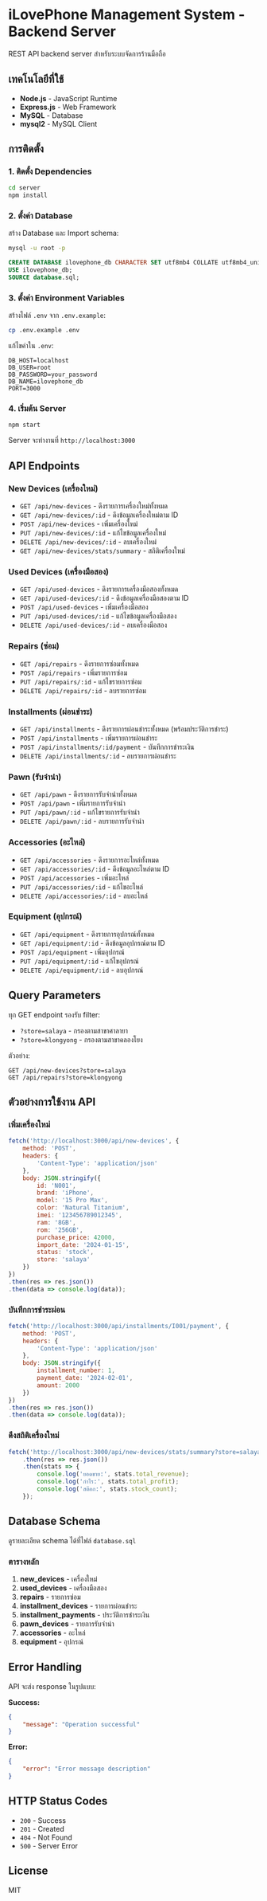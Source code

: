 # iLovePhone Management System - Backend Server

REST API backend server สำหรับระบบจัดการร้านมือถือ

## เทคโนโลยีที่ใช้

- **Node.js** - JavaScript Runtime
- **Express.js** - Web Framework
- **MySQL** - Database
- **mysql2** - MySQL Client

## การติดตั้ง

### 1. ติดตั้ง Dependencies

```bash
cd server
npm install
```

### 2. ตั้งค่า Database

สร้าง Database และ Import schema:

```bash
mysql -u root -p
```

```sql
CREATE DATABASE ilovephone_db CHARACTER SET utf8mb4 COLLATE utf8mb4_unicode_ci;
USE ilovephone_db;
SOURCE database.sql;
```

### 3. ตั้งค่า Environment Variables

สร้างไฟล์ `.env` จาก `.env.example`:

```bash
cp .env.example .env
```

แก้ไขค่าใน `.env`:

```
DB_HOST=localhost
DB_USER=root
DB_PASSWORD=your_password
DB_NAME=ilovephone_db
PORT=3000
```

### 4. เริ่มต้น Server

```bash
npm start
```

Server จะทำงานที่ `http://localhost:3000`

## API Endpoints

### New Devices (เครื่องใหม่)

- `GET /api/new-devices` - ดึงรายการเครื่องใหม่ทั้งหมด
- `GET /api/new-devices/:id` - ดึงข้อมูลเครื่องใหม่ตาม ID
- `POST /api/new-devices` - เพิ่มเครื่องใหม่
- `PUT /api/new-devices/:id` - แก้ไขข้อมูลเครื่องใหม่
- `DELETE /api/new-devices/:id` - ลบเครื่องใหม่
- `GET /api/new-devices/stats/summary` - สถิติเครื่องใหม่

### Used Devices (เครื่องมือสอง)

- `GET /api/used-devices` - ดึงรายการเครื่องมือสองทั้งหมด
- `GET /api/used-devices/:id` - ดึงข้อมูลเครื่องมือสองตาม ID
- `POST /api/used-devices` - เพิ่มเครื่องมือสอง
- `PUT /api/used-devices/:id` - แก้ไขข้อมูลเครื่องมือสอง
- `DELETE /api/used-devices/:id` - ลบเครื่องมือสอง

### Repairs (ซ่อม)

- `GET /api/repairs` - ดึงรายการซ่อมทั้งหมด
- `POST /api/repairs` - เพิ่มรายการซ่อม
- `PUT /api/repairs/:id` - แก้ไขรายการซ่อม
- `DELETE /api/repairs/:id` - ลบรายการซ่อม

### Installments (ผ่อนชำระ)

- `GET /api/installments` - ดึงรายการผ่อนชำระทั้งหมด (พร้อมประวัติการชำระ)
- `POST /api/installments` - เพิ่มรายการผ่อนชำระ
- `POST /api/installments/:id/payment` - บันทึกการชำระเงิน
- `DELETE /api/installments/:id` - ลบรายการผ่อนชำระ

### Pawn (รับจำนำ)

- `GET /api/pawn` - ดึงรายการรับจำนำทั้งหมด
- `POST /api/pawn` - เพิ่มรายการรับจำนำ
- `PUT /api/pawn/:id` - แก้ไขรายการรับจำนำ
- `DELETE /api/pawn/:id` - ลบรายการรับจำนำ

### Accessories (อะไหล่)

- `GET /api/accessories` - ดึงรายการอะไหล่ทั้งหมด
- `GET /api/accessories/:id` - ดึงข้อมูลอะไหล่ตาม ID
- `POST /api/accessories` - เพิ่มอะไหล่
- `PUT /api/accessories/:id` - แก้ไขอะไหล่
- `DELETE /api/accessories/:id` - ลบอะไหล่

### Equipment (อุปกรณ์)

- `GET /api/equipment` - ดึงรายการอุปกรณ์ทั้งหมด
- `GET /api/equipment/:id` - ดึงข้อมูลอุปกรณ์ตาม ID
- `POST /api/equipment` - เพิ่มอุปกรณ์
- `PUT /api/equipment/:id` - แก้ไขอุปกรณ์
- `DELETE /api/equipment/:id` - ลบอุปกรณ์

## Query Parameters

ทุก GET endpoint รองรับ filter:

- `?store=salaya` - กรองตามสาขาศาลายา
- `?store=klongyong` - กรองตามสาขาคลองโยง

ตัวอย่าง:
```
GET /api/new-devices?store=salaya
GET /api/repairs?store=klongyong
```

## ตัวอย่างการใช้งาน API

### เพิ่มเครื่องใหม่

```javascript
fetch('http://localhost:3000/api/new-devices', {
    method: 'POST',
    headers: {
        'Content-Type': 'application/json'
    },
    body: JSON.stringify({
        id: 'N001',
        brand: 'iPhone',
        model: '15 Pro Max',
        color: 'Natural Titanium',
        imei: '123456789012345',
        ram: '8GB',
        rom: '256GB',
        purchase_price: 42000,
        import_date: '2024-01-15',
        status: 'stock',
        store: 'salaya'
    })
})
.then(res => res.json())
.then(data => console.log(data));
```

### บันทึกการชำระผ่อน

```javascript
fetch('http://localhost:3000/api/installments/I001/payment', {
    method: 'POST',
    headers: {
        'Content-Type': 'application/json'
    },
    body: JSON.stringify({
        installment_number: 1,
        payment_date: '2024-02-01',
        amount: 2000
    })
})
.then(res => res.json())
.then(data => console.log(data));
```

### ดึงสถิติเครื่องใหม่

```javascript
fetch('http://localhost:3000/api/new-devices/stats/summary?store=salaya')
    .then(res => res.json())
    .then(stats => {
        console.log('ยอดขาย:', stats.total_revenue);
        console.log('กำไร:', stats.total_profit);
        console.log('สต๊อก:', stats.stock_count);
    });
```

## Database Schema

ดูรายละเอียด schema ได้ที่ไฟล์ `database.sql`

### ตารางหลัก

1. **new_devices** - เครื่องใหม่
2. **used_devices** - เครื่องมือสอง
3. **repairs** - รายการซ่อม
4. **installment_devices** - รายการผ่อนชำระ
5. **installment_payments** - ประวัติการชำระเงิน
6. **pawn_devices** - รายการรับจำนำ
7. **accessories** - อะไหล่
8. **equipment** - อุปกรณ์

## Error Handling

API จะส่ง response ในรูปแบบ:

**Success:**
```json
{
    "message": "Operation successful"
}
```

**Error:**
```json
{
    "error": "Error message description"
}
```

## HTTP Status Codes

- `200` - Success
- `201` - Created
- `404` - Not Found
- `500` - Server Error

## License

MIT

